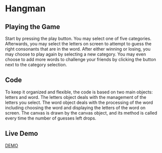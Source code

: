 # Hangman

## Playing the Game
Start by pressing the play button. You may select one of five categories. Afterwards, you may select the letters on screen to attempt to guess the right consonants that are in the word. After either winning or losing, you may choose to play again by selecting a new category. You may even choose to add more words to challenge your friends by clicking the button next to the category selection.

## Code
To keep it organized and flexible, the code is based on two main objects: letters and word. The letters object deals with the management of the letters you select. The word object deals with the processing of the word including choosing the word and displaying the letters of the word on screen. The canvas is drawn by the canvas object, and its method is called every time the number of guesses left drops.


## Live Demo
[DEMO](http://codethejason.github.io/gcismallprojects2015/hangman/index.html)
